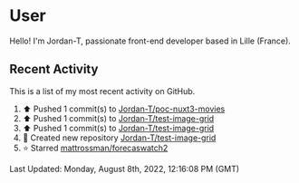 # User

Hello! I'm Jordan-T, passionate front-end developer based in Lille (France).

## Recent Activity

This is a list of my most recent activity on GitHub.

<!--RECENT_ACTIVITY:start-->
1. ⬆️ Pushed 1 commit(s) to [Jordan-T/poc-nuxt3-movies](https://github.com/Jordan-T/poc-nuxt3-movies)
2. ⬆️ Pushed 1 commit(s) to [Jordan-T/test-image-grid](https://github.com/Jordan-T/test-image-grid)
3. ⬆️ Pushed 1 commit(s) to [Jordan-T/test-image-grid](https://github.com/Jordan-T/test-image-grid)
4. 📔 Created new repository [Jordan-T/test-image-grid](https://github.com/Jordan-T/test-image-grid)
5. ⭐ Starred [mattrossman/forecaswatch2](https://github.com/mattrossman/forecaswatch2)
<!--RECENT_ACTIVITY:end-->

<!--RECENT_ACTIVITY:last_update-->
Last Updated: Monday, August 8th, 2022, 12:16:08 PM (GMT)
<!--RECENT_ACTIVITY:last_update_end-->

